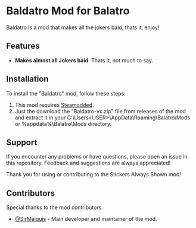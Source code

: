 # Baldatro Mod for Balatro

Baldatro is a mod that makes all the jokers bald, thats it, enjoy!

## Features

- **Makes almost all Jokers bald**: Thats it, not much to say.

## Installation

To install the "Baldatro" mod, follow these steps:

1. This mod requires [Steamodded](https://github.com/Steamodded/smods).
2. Just the download the "Baldatro-vx.zip" file from releases of the mod and extract it in your C:\Users\<USER>\AppData\Roaming\Balatro\Mods or %appdata%\Balatro\Mods directory.

## Support

If you encounter any problems or have questions, please open an issue in this repository. Feedback and suggestions are always appreciated!

Thank you for using or contributing to the Stickers Always Shown mod!

## Contributors

Special thanks to the mod contributors:

- [@SirMaiquis](https://github.com/SirMaiquis) - Main developer and maintainer of the mod.

